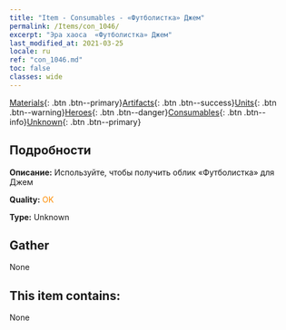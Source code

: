 ```yaml
---
title: "Item - Consumables - «Футболистка» Джем"
permalink: /Items/con_1046/
excerpt: "Эра хаоса  «Футболистка» Джем"
last_modified_at: 2021-03-25
locale: ru
ref: "con_1046.md"
toc: false
classes: wide
---
```

 [Materials](/ru/Items/){: .btn .btn--primary}[Artifacts](/ru/Items/Artifacts/){: .btn .btn--success}[Units](/ru/Items/Units/){: .btn .btn--warning}[Heroes](/ru/Items/Heroes/){: .btn .btn--danger}[Consumables](/ru/Items/Consumables/){: .btn .btn--info}[Unknown](/ru/Items/Unknown/){: .btn .btn--primary}

## Подробности
 **Описание:** Используйте, чтобы получить облик «Футболистка» для Джем

 **Quality:** <span style="color: #FF8C00">OK</span>

 **Type:** Unknown

## Gather

  None

## This item contains:

  None

